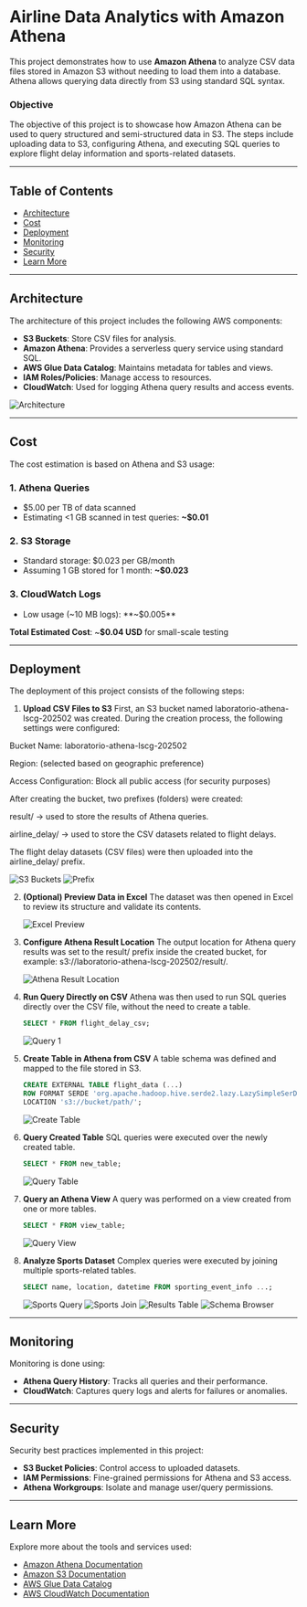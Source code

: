 # Airline Data Analytics with Amazon Athena

This project demonstrates how to use **Amazon Athena** to analyze CSV data files stored in Amazon S3 without needing to load them into a database. Athena allows querying data directly from S3 using standard SQL syntax.

### Objective

The objective of this project is to showcase how Amazon Athena can be used to query structured and semi-structured data in S3. The steps include uploading data to S3, configuring Athena, and executing SQL queries to explore flight delay information and sports-related datasets.

---

## Table of Contents

- [Architecture](#architecture)
- [Cost](#cost)
- [Deployment](#deployment)
- [Monitoring](#monitoring)
- [Security](#security)
- [Learn More](#learn-more)

---

## Architecture

The architecture of this project includes the following AWS components:

- **S3 Buckets**: Store CSV files for analysis.
- **Amazon Athena**: Provides a serverless query service using standard SQL.
- **AWS Glue Data Catalog**: Maintains metadata for tables and views.
- **IAM Roles/Policies**: Manage access to resources.
- **CloudWatch**: Used for logging Athena query results and access events.

![Architecture](images/architecture.jpg)

---

## Cost

The cost estimation is based on Athena and S3 usage:

### 1. **Athena Queries**

- $5.00 per TB of data scanned
- Estimating <1 GB scanned in test queries: **~$0.01**

### 2. **S3 Storage**

- Standard storage: $0.023 per GB/month
- Assuming 1 GB stored for 1 month: **~$0.023**

### 3. **CloudWatch Logs**

- Low usage (~10 MB logs): **~$0.005**

**Total Estimated Cost**: ~**$0.04 USD** for small-scale testing

---

## Deployment

The deployment of this project consists of the following steps:

1. **Upload CSV Files to S3**
   First, an S3 bucket named laboratorio-athena-lscg-202502 was created. During the creation process, the following settings were configured:

Bucket Name: laboratorio-athena-lscg-202502

Region: (selected based on geographic preference)

Access Configuration: Block all public access (for security purposes)

After creating the bucket, two prefixes (folders) were created:

result/ → used to store the results of Athena queries.

airline_delay/ → used to store the CSV datasets related to flight delays.

The flight delay datasets (CSV files) were then uploaded into the airline_delay/ prefix.

![S3 Buckets](images/bucket.jpg)
![Prefix](images/prefix.jpg)

2. **(Optional) Preview Data in Excel**
   The dataset was then opened in Excel to review its structure and validate its contents.

   ![Excel Preview](images/exel.jpg)

3. **Configure Athena Result Location**
   The output location for Athena query results was set to the result/ prefix inside the created bucket, for example: s3://laboratorio-athena-lscg-202502/result/.

   ![Athena Result Location](images/athena_result.jpg)

4. **Run Query Directly on CSV**
   Athena was then used to run SQL queries directly over the CSV file, without the need to create a table.

   ```sql
   SELECT * FROM flight_delay_csv;
   ```

   ![Query 1](images/query_1.jpg)

5. **Create Table in Athena from CSV**
   A table schema was defined and mapped to the file stored in S3.

   ```sql
   CREATE EXTERNAL TABLE flight_data (...)
   ROW FORMAT SERDE 'org.apache.hadoop.hive.serde2.lazy.LazySimpleSerDe'
   LOCATION 's3://bucket/path/';
   ```

   ![Create Table](images/create_table.jpg)

6. **Query Created Table**
   SQL queries were executed over the newly created table.

   ```sql
   SELECT * FROM new_table;
   ```

   ![Query Table](images/query_table.jpg)

7. **Query an Athena View**
   A query was performed on a view created from one or more tables.

   ```sql
   SELECT * FROM view_table;
   ```

   ![Query View](images/query_view.jpg)

8. **Analyze Sports Dataset**
   Complex queries were executed by joining multiple sports-related tables.

   ```sql
   SELECT name, location, datetime FROM sporting_event_info ...;
   ```

   ![Sports Query](images/soports_query.jpg)
   ![Sports Join](images/soports_join.jpg)
   ![Results Table](images/results_table.jpg)
   ![Schema Browser](images/schema_browser.jpg)

---

## Monitoring

Monitoring is done using:

- **Athena Query History**: Tracks all queries and their performance.
- **CloudWatch**: Captures query logs and alerts for failures or anomalies.

---

## Security

Security best practices implemented in this project:

- **S3 Bucket Policies**: Control access to uploaded datasets.
- **IAM Permissions**: Fine-grained permissions for Athena and S3 access.
- **Athena Workgroups**: Isolate and manage user/query permissions.

---

## Learn More

Explore more about the tools and services used:

- [Amazon Athena Documentation](https://docs.aws.amazon.com/athena/)
- [Amazon S3 Documentation](https://docs.aws.amazon.com/s3/)
- [AWS Glue Data Catalog](https://docs.aws.amazon.com/glue/)
- [AWS CloudWatch Documentation](https://docs.aws.amazon.com/cloudwatch/)
